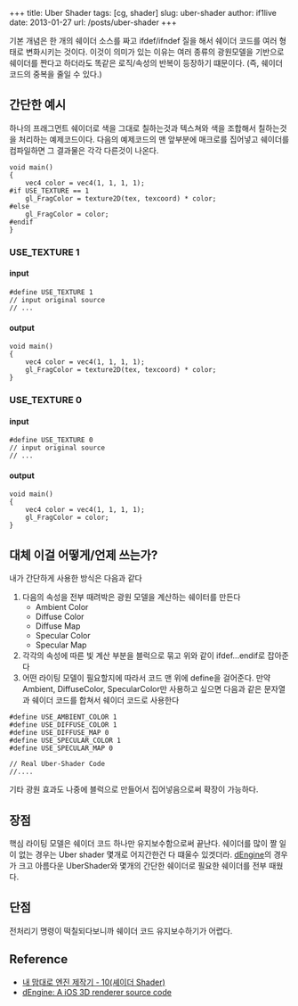 +++
title: Uber Shader
tags: [cg, shader]
slug: uber-shader
author: if1live
date: 2013-01-27
url: /posts/uber-shader
+++

기본 개념은 한 개의 쉐이더 소스를 짜고 ifdef/ifndef 질을 해서 쉐이더 코드를 여러 형태로 변화시키는 것이다.
이것이 의미가 있는 이유는 여러 종류의 광원모델을 기반으로 쉐이더를 짠다고 하더라도 똑같은 로직/속성의 반복이 등장하기 떄문이다.
(즉, 쉐이더 코드의 중복을 줄일 수 있다.)

## 간단한 예시 

하나의 프래그먼트 쉐이더로 색을 그대로 칠하는것과 텍스쳐와 색을 조합해서 칠하는것을 처리하는 예제코드이다.
다음의 예제코드의 맨 앞부분에 매크로를 집어넣고 쉐이더를 컴파일하면 그 결과물은 각각 다른것이 나온다.

```
void main()
{
	vec4 color = vec4(1, 1, 1, 1);
#if USE_TEXTURE == 1
	gl_FragColor = texture2D(tex, texcoord) * color;
#else
	gl_FragColor = color;
#endif
}
```

### USE_TEXTURE 1

#### input
```
#define USE_TEXTURE 1
// input original source
// ...
```
#### output
```
void main()
{
	vec4 color = vec4(1, 1, 1, 1);
	gl_FragColor = texture2D(tex, texcoord) * color;
}
```

### USE_TEXTURE 0

#### input
```
#define USE_TEXTURE 0
// input original source
// ...
```
#### output
```
void main()
{
	vec4 color = vec4(1, 1, 1, 1);
	gl_FragColor = color;
}
```

## 대체 이걸 어떻게/언제 쓰는가?

내가 간단하게 사용한 방식은 다음과 같다

1. 다음의 속성을 전부 때려박은 광원 모델을 계산하는 쉐이터를 만든다
    * Ambient Color
    * Diffuse Color
    * Diffuse Map
    * Specular Color
    * Specular Map
2. 각각의 속성에 따른 빛 계산 부분을 블럭으로 묶고 위와 같이 ifdef...endif로 잡아준다
3. 어떤 라이팅 모델이 필요할지에 따라서 코드 맨 위에 define을 걸어준다. 만약 Ambient, DiffuseColor, SpecularColor만 사용하고 싶으면 다음과 같은 문자열과 쉐이더 코드를 합쳐서 쉐이더 코드로 사용한다

```
#define USE_AMBIENT_COLOR 1
#define USE_DIFFUSE_COLOR 1
#define USE_DIFFUSE_MAP 0
#define USE_SPECULAR_COLOR 1
#define USE_SPECULAR_MAP 0

// Real Uber-Shader Code
//....
```

기타 광원 효과도 나중에 블럭으로 만들어서 집어넣음으로써 확장이 가능하다.

## 장점
핵심 라이팅 모델은 쉐이더 코드 하나만 유지보수함으로써 끝난다.
쉐이더를 많이 짤 일이 없는 경우는 Uber shader 몇개로 어지간한건 다 떄울수 있겟더라. 
[dEngine](http://fabiensanglard.net/dEngineSourceCodeRelease/index.php)의 경우가 크고 아름다운 UberShader와 몇개의 간단한 쉐이더로
필요한 쉐이더를 전부 때웠다.

## 단점
전처리기 명령이 떡칠되다보니까 쉐이더 코드 유지보수하기가 어렵다.

## Reference
* [내 맘대로 엔진 제작기 - 10(셰이더 Shader)](http://kindtis.tistory.com/202)
* [dEngine: A iOS 3D renderer source code](http://fabiensanglard.net/dEngineSourceCodeRelease/index.php)
